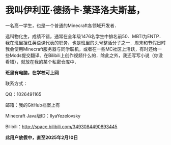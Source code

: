 # 我叫伊利亚·德扬卡·葉泽洛夫斯基，
一名高一学生，也是一个普通的Minecraft各领域开发者．

选科物化生，成绩不错，通常在全年级1476名学生中排名前50．MBTI为ENTP．我在班里担任英语课代表的职务，也是班里的头号整活分子之一．周末和节假日时我会使用Minecraft服务器与同学联机，或者在一些MC社区上活跃，有时还给一些Mods提交翻译、在Bilibili上创作视频什么的．除此之外，我还写写小说（你没看错），就放在我的某个私密仓库中．

**班里有电脑，在学校可上网**

联系方式：

QQ：1026491165

邮箱：我的GitHub档案上有

Minecraft Java版ID：IlyaYezelovsky

Bilibili：http://space.bilibili.com/3493084490893445

**此用户放假中，直至2025年2月10日**
